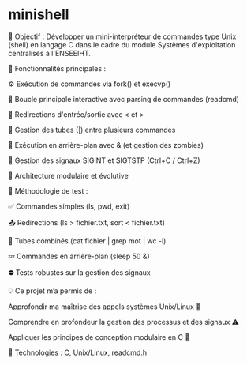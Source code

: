 # minishell
🎯 Objectif : Développer un mini-interpréteur de commandes type Unix (shell) en langage C dans le cadre du module Systèmes d'exploitation centralisés à l'ENSEEIHT.

🧠 Fonctionnalités principales :

⚙️ Exécution de commandes via fork() et execvp()

🔁 Boucle principale interactive avec parsing de commandes (readcmd)

📁 Redirections d'entrée/sortie avec < et >

🔗 Gestion des tubes (|) entre plusieurs commandes

👻 Exécution en arrière-plan avec & (et gestion des zombies)

🚫 Gestion des signaux SIGINT et SIGTSTP (Ctrl+C / Ctrl+Z)

🧩 Architecture modulaire et évolutive

🧪 Méthodologie de test :

✅ Commandes simples (ls, pwd, exit)

📤 Redirections (ls > fichier.txt, sort < fichier.txt)

🔗 Tubes combinés (cat fichier | grep mot | wc -l)

💤 Commandes en arrière-plan (sleep 50 &)

⛔ Tests robustes sur la gestion des signaux

💡 Ce projet m’a permis de :

Approfondir ma maîtrise des appels systèmes Unix/Linux 🐧

Comprendre en profondeur la gestion des processus et des signaux ⚠️

Appliquer les principes de conception modulaire en C 🔧

📄 Technologies : C, Unix/Linux, readcmd.h
